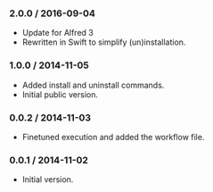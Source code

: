 ### 2.0.0 / 2016-09-04

* Update for Alfred 3
* Rewritten in Swift to simplify (un)installation.

### 1.0.0 / 2014-11-05

* Added install and uninstall commands.
* Initial public version.

### 0.0.2 / 2014-11-03

* Finetuned execution and added the workflow file.

### 0.0.1 / 2014-11-02

* Initial version.
